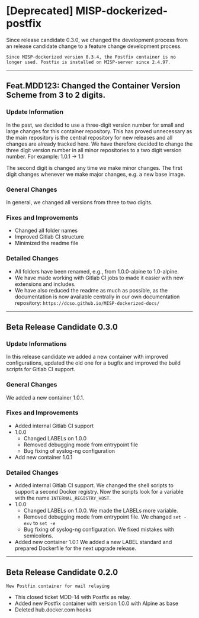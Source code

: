 #  [Deprecated] MISP-dockerized-postfix
Since release candidate 0.3.0, we changed the development process from an release candidate change to a feature change development process.

`Since MISP-dockerized version 0.3.4, the Postfix container is no longer used. Postfix is installed on MISP-server since 2.4.97.`



---
## Feat.MDD123: Changed the Container Version Scheme from 3 to 2 digits.
### Update Information
In the past, we decided to use a three-digit version number for small and large changes for this container repository. This has proved unnecessary as the main repository is the central repository for new releases and all changes are already tracked here. We have therefore decided to change the three digit version number in all minor repositories to a two digit version number.
For example: 1.0.1 -> 1.1

The second digit is changed any time we make minor changes. The first digit changes whenever we make major changes, e.g. a new base image.
### General Changes
In general, we changed all versions from three to two digits.
### Fixes and Improvements
- Changed all folder names
- Improved Gitlab CI structure
- Minimized the readme file
### Detailed Changes
- All folders have been renamed, e.g., from 1.0.0-alpine to 1.0-alpine.
- We have made working with Gitlab CI jobs to made it easier with new extensions and includes.
- We have also reduced the readme as much as possible, as the documentation is now available centrally in our own documentation repository: `https://dcso.github.io/MISP-dockerized-docs/`




---
## Beta Release Candidate 0.3.0
### Update Informations
In this release candidate we added a new container with improved configurations, updated the old one for a bugfix and improved the build scripts for Gitlab CI support.
### General Changes
We added a new container 1.0.1.
### Fixes and Improvements
- Added internal Gitlab CI support
- 1.0.0
  - Changed LABELs on 1.0.0
  - Removed debugging mode from entrypoint file
  - Bug fixing of syslog-ng configuration
- Add new container 1.0.1

### Detailed Changes
- Added internal Gitlab CI support.
  We changed the shell scripts to support a second Docker registry. Now the scripts look for a variable with the name `INTERNAL_REGISTRY_HOST`.  
- 1.0.0
  - Changed LABELs on 1.0.0.
    We made the LABELs more variable.
  - Removed debugging mode from entrypoint file.
    We changed `set -exv` to `set -e`
  - Bug fixing of syslog-ng configuration.
    We fixed mistakes with semicolons.
- Added new container 1.0.1
    We added a new LABEL standard and prepared Dockerfile for the next upgrade release.




---
## Beta Release Candidate 0.2.0
`New Postfix container for mail relaying`
* This closed ticket MDD-14 with Postfix as relay.
* Added new Postfix container with version 1.0.0 with Alpine as base
* Deleted hub.docker.com hooks
